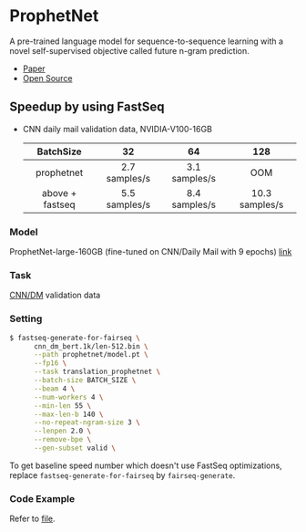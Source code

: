 # ProphetNet

A pre-trained language model for sequence-to-sequence learning with a novel self-supervised objective called future n-gram prediction.
- [Paper](https://arxiv.org/pdf/2001.04063)
- [Open Source](https://github.com/microsoft/ProphetNet)

## Speedup by using FastSeq

- CNN daily mail validation data, NVIDIA-V100-16GB

  |       BatchSize      |       32      |        64       |      128       |
  |:--------------------:|:-------------:|:---------------:|:--------------:|
  |      prophetnet      | 2.7 samples/s |  3.1 samples/s  |      OOM       |
  |   above + fastseq    | 5.5 samples/s |  8.4 samples/s  | 10.3 samples/s |


### Model
ProphetNet-large-160GB (fine-tuned on CNN/Daily Mail with 9 epochs) [link](https://drive.google.com/file/d/14v0HMc7obh_5aPFSFWzcr_nZCrK49Sey/view)

### Task
[CNN/DM](https://github.com/harvardnlp/sent-summary) validation data

### Setting

```bash
$ fastseq-generate-for-fairseq \
      cnn_dm_bert.1k/len-512.bin \
      --path prophetnet/model.pt \
      --fp16 \
      --task translation_prophetnet \
      --batch-size BATCH_SIZE \
      --beam 4 \
      --num-workers 4 \
      --min-len 55 \
      --max-len-b 140 \
      --no-repeat-ngram-size 3 \
      --lenpen 2.0 \
      --remove-bpe \
      --gen-subset valid \
```
To get baseline speed number which doesn't use FastSeq optimizations, replace `fastseq-generate-for-fairseq` by `fairseq-generate`.

### Code Example
Refer to [file](../../tests/models/test_prophetnet_fs.py).
